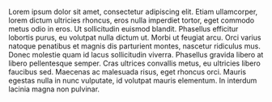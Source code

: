 Lorem ipsum dolor sit amet, consectetur adipiscing elit.
Etiam ullamcorper, lorem dictum ultricies rhoncus, eros nulla imperdiet tortor, eget commodo metus odio in eros. 
Ut sollicitudin euismod blandit. Phasellus efficitur lobortis purus, eu volutpat nulla dictum ut. 
Morbi ut feugiat arcu. Orci varius natoque penatibus et magnis dis parturient montes, nascetur ridiculus mus. 
Donec molestie quam id lacus sollicitudin viverra. Phasellus gravida libero at libero pellentesque semper. 
Cras ultrices convallis metus, eu ultricies libero faucibus sed. Maecenas ac malesuada risus, eget rhoncus orci. 
Mauris egestas nulla in nunc vulputate, id volutpat mauris elementum. In interdum lacinia magna non pulvinar.
